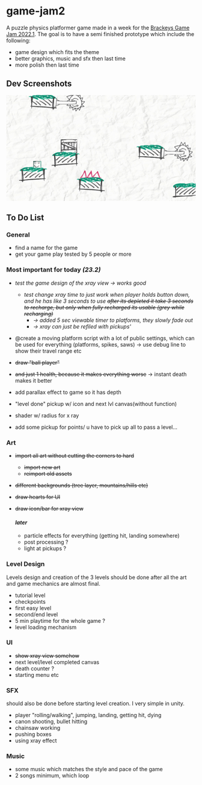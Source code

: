 # game-jam2
A puzzle physics platformer game made in a week for the [Brackeys Game Jam 2022.1](https://itch.io/jam/brackeys-7). The goal is to have a semi finished prototype which include the following: 
* game design which fits the theme
* better graphics, music and sfx then last time
* more polish then last time

## Dev Screenshots
![first screenshot](./firstScreenshot.PNG)

## To Do List
### General
* find a name for the game
* get your game play tested by 5 people or more

### Most important for today *(23.2)*
* *test the game design of the xray view -> works good*
    * *test change xray time to just work when player holds button down, and he has like 3 seconds to use ~~after its depleted it take 3 seconds to recharge, but only when fully recharged its usable (grey while recharging)~~*
        * *-> added 5 sec viewable timer to platforms, they slowly fade out*
        * *-> xray can just be refiled with pickups'*


* @create a moving platform script with a lot of public settings, which can be used for everything (platforms, spikes, saws) -> use debug line to show their travel range etc
* ~~draw "ball player"~~
* ~~and just 1 health, because it makes everything worse~~ → instant death makes it better
* add parallax effect to game so it has depth
* "level done" pickup w/ icon and  next lvl canvas(without function)
* shader w/ radius for x ray
* add some pickup for points/ u have to pick up all to pass a level...

### Art 
- ~~import all art without cutting the corners to hard~~
    - ~~import new art~~
    - ~~reimport old assets~~
- ~~different backgrounds (tree layer, mountains/hills etc)~~
 - ~~draw hearts for UI~~
- ~~draw icon/bar for xray view~~

    #### *later*
    * particle effects for everything (getting hit, landing somewhere)
    * post processing ?
    * light at pickups ?

### Level Design 
Levels design and creation of the 3 levels should be done after all the art and game mechanics are almost final. 

* tutorial level
* checkpoints
* first easy level
* second/end level
* 5 min playtime for the whole game ?
* level loading mechanism

### UI 
* ~~show xray view somehow~~
* next level/level completed canvas
* death counter ?
* starting menu etc
### SFX 
should also be done before starting level creation. I very simple in unity.
* player "rolling/walking", jumping, landing, getting hit, dying
* canon shooting, bullet hitting
* chainsaw working
* pushing boxes
* using xray effect

### Music
* some music which matches the style and pace of the game
* 2 songs minimum, which loop



